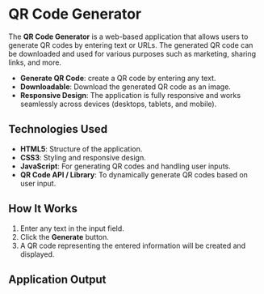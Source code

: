 # QR Code Generator

The **QR Code Generator** is a web-based application that allows users to generate QR codes by entering text or URLs.
The generated QR code can be downloaded and used for various purposes such as marketing, sharing links, and more.

- **Generate QR Code**:  create a QR code by entering any text.
- **Downloadable**: Download the generated QR code as an image.
- **Responsive Design**: The application is fully responsive and works seamlessly across devices (desktops, tablets, and mobile).

## Technologies Used
- **HTML5**: Structure of the application.
- **CSS3**: Styling and responsive design.
- **JavaScript**: For generating QR codes and handling user inputs.
- **QR Code API / Library**: To dynamically generate QR codes based on user input.

## How It Works
1. Enter any text in the input field.
2. Click the **Generate** button.
3. A QR code representing the entered information will be created and displayed.

## Application Output
